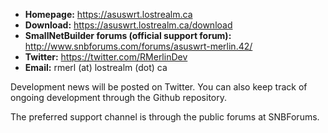 * **Homepage:** https://asuswrt.lostrealm.ca
* **Download:** https://asuswrt.lostrealm.ca/download
* **SmallNetBuilder forums (official support forum):** http://www.snbforums.com/forums/asuswrt-merlin.42/
* **Twitter:** https://twitter.com/RMerlinDev
* **Email:** rmerl (at) lostrealm (dot) ca

Development news will be posted on Twitter.  You can also keep track of ongoing development through the Github repository.

The preferred support channel is through the public forums at SNBForums.